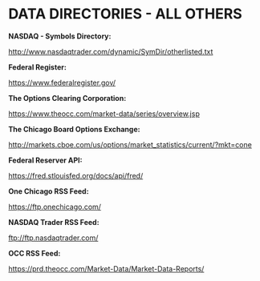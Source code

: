 # DATA DIRECTORIES - ALL OTHERS

**NASDAQ - Symbols Directory:**

<http://www.nasdaqtrader.com/dynamic/SymDir/otherlisted.txt>

**Federal Register:**

<https://www.federalregister.gov/>

**The Options Clearing Corporation:**

<https://www.theocc.com/market-data/series/overview.jsp>

**The Chicago Board Options Exchange:**

<http://markets.cboe.com/us/options/market_statistics/current/?mkt=cone>

**Federal Reserver API:**

<https://fred.stlouisfed.org/docs/api/fred/>

**One Chicago RSS Feed:**

<https://ftp.onechicago.com/>

**NASDAQ Trader RSS Feed:**

<ftp://ftp.nasdaqtrader.com/>

**OCC RSS Feed:**

<https://prd.theocc.com/Market-Data/Market-Data-Reports/>

<!-- Series-and-Trading-Data/Equity-Special-Settlements -->
